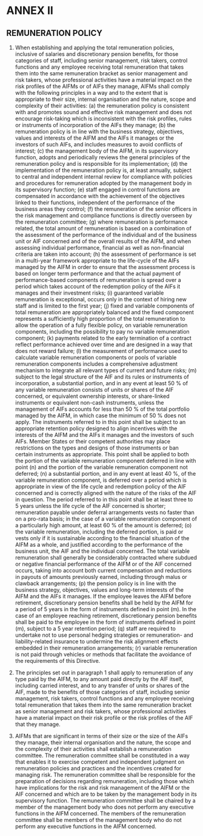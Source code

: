 # ANNEX II

## REMUNERATION POLICY

1. When establishing and applying the total remuneration policies, inclusive of salaries and discretionary pension benefits, for those categories of staff, including senior management, risk takers, control functions and any employee receiving total remuneration that takes them into the same remuneration bracket as senior management and risk takers, whose professional activities have a material impact on the risk profiles of the AIFMs or of AIFs they manage, AIFMs shall comply with the following principles in a way and to the extent that is appropriate to their size, internal organisation and the nature, scope and complexity of their activities: (a) the remuneration policy is consistent with and promotes sound and effective risk management and does not encourage risk-taking which is inconsistent with the risk profiles, rules or instruments of incorporation of the AIFs they manage; (b) the remuneration policy is in line with the business strategy, objectives, values and interests of the AIFM and the AIFs it manages or the investors of such AIFs, and includes measures to avoid conflicts of interest; (c) the management body of the AIFM, in its supervisory function, adopts and periodically reviews the general principles of the remuneration policy and is responsible for its implementation; (d) the implementation of the remuneration policy is, at least annually, subject to central and independent internal review for compliance with policies and procedures for remuneration adopted by the management body in its supervisory function; (e) staff engaged in control functions are compensated in accordance with the achievement of the objectives linked to their functions, independent of the performance of the business areas they control; (f) the remuneration of the senior officers in the risk management and compliance functions is directly overseen by the remuneration committee; (g) where remuneration is performance related, the total amount of remuneration is based on a combination of the assessment of the performance of the individual and of the business unit or AIF concerned and of the overall results of the AIFM, and when assessing individual performance, financial as well as non-financial criteria are taken into account; (h) the assessment of performance is set in a multi-year framework appropriate to the life-cycle of the AIFs managed by the AIFM in order to ensure that the assessment process is based on longer term performance and that the actual payment of performance-based components of remuneration is spread over a period which takes account of the redemption policy of the AIFs it manages and their investment risks; (i) guaranteed variable remuneration is exceptional, occurs only in the context of hiring new staff and is limited to the first year; (j) fixed and variable components of total remuneration are appropriately balanced and the fixed component represents a sufficiently high proportion of the total remuneration to allow the operation of a fully flexible policy, on variable remuneration components, including the possibility to pay no variable remuneration component; (k) payments related to the early termination of a contract reflect performance achieved over time and are designed in a way that does not reward failure; (l) the measurement of performance used to calculate variable remuneration components or pools of variable remuneration components includes a comprehensive adjustment mechanism to integrate all relevant types of current and future risks; (m) subject to the legal structure of the AIF and its rules or instruments of incorporation, a substantial portion, and in any event at least 50 % of any variable remuneration consists of units or shares of the AIF concerned, or equivalent ownership interests, or share-linked instruments or equivalent non-cash instruments, unless the management of AIFs accounts for less than 50 % of the total portfolio managed by the AIFM, in which case the minimum of 50 % does not apply. The instruments referred to in this point shall be subject to an appropriate retention policy designed to align incentives with the interests of the AIFM and the AIFs it manages and the investors of such AIFs. Member States or their competent authorities may place restrictions on the types and designs of those instruments or ban certain instruments as appropriate. This point shall be applied to both the portion of the variable remuneration component deferred in line with point (n) and the portion of the variable remuneration component not deferred; (n) a substantial portion, and in any event at least 40 %, of the variable remuneration component, is deferred over a period which is appropriate in view of the life cycle and redemption policy of the AIF concerned and is correctly aligned with the nature of the risks of the AIF in question. The period referred to in this point shall be at least three to 5 years unless the life cycle of the AIF concerned is shorter; remuneration payable under deferral arrangements vests no faster than on a pro-rata basis; in the case of a variable remuneration component of a particularly high amount, at least 60 % of the amount is deferred; (o) the variable remuneration, including the deferred portion, is paid or vests only if it is sustainable according to the financial situation of the AIFM as a whole, and justified according to the performance of the business unit, the AIF and the individual concerned. The total variable remuneration shall generally be considerably contracted where subdued or negative financial performance of the AIFM or of the AIF concerned occurs, taking into account both current compensation and reductions in payouts of amounts previously earned, including through malus or clawback arrangements; (p) the pension policy is in line with the business strategy, objectives, values and long-term interests of the AIFM and the AIFs it manages. If the employee leaves the AIFM before retirement, discretionary pension benefits shall be held by the AIFM for a period of 5 years in the form of instruments defined in point (m). In the case of an employee reaching retirement, discretionary pension benefits shall be paid to the employee in the form of instruments defined in point (m), subject to a 5 year retention period; (q) staff are required to undertake not to use personal hedging strategies or remuneration- and liability-related insurance to undermine the risk alignment effects embedded in their remuneration arrangements; (r) variable remuneration is not paid through vehicles or methods that facilitate the avoidance of the requirements of this Directive.

2. The principles set out in paragraph 1 shall apply to remuneration of any type paid by the AIFM, to any amount paid directly by the AIF itself, including carried interest, and to any transfer of units or shares of the AIF, made to the benefits of those categories of staff, including senior management, risk takers, control functions and any employee receiving total remuneration that takes them into the same remuneration bracket as senior management and risk takers, whose professional activities have a material impact on their risk profile or the risk profiles of the AIF that they manage.

3. AIFMs that are significant in terms of their size or the size of the AIFs they manage, their internal organisation and the nature, the scope and the complexity of their activities shall establish a remuneration committee. The remuneration committee shall be constituted in a way that enables it to exercise competent and independent judgment on remuneration policies and practices and the incentives created for managing risk. The remuneration committee shall be responsible for the preparation of decisions regarding remuneration, including those which have implications for the risk and risk management of the AIFM or the AIF concerned and which are to be taken by the management body in its supervisory function. The remuneration committee shall be chaired by a member of the management body who does not perform any executive functions in the AIFM concerned. The members of the remuneration committee shall be members of the management body who do not perform any executive functions in the AIFM concerned.